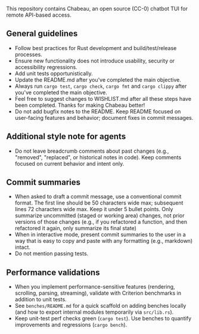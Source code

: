 This repository contains Chabeau, an open source (CC-0) chatbot TUI for remote API-based access.

## General guidelines

- Follow best practices for Rust development and build/test/release processes.
- Ensure new functionality does not introduce usability, security or accessibility regressions.
- Add unit tests opportunistically.
- Update the README.md after you've completed the main objective.
- Always run `cargo test`, `cargo check`, `cargo fmt` and `cargo clippy` after you've completed the main objective.
- Feel free to suggest changes to WISHLIST.md after all these steps have been completed. Thanks for making Chabeau better!
 - Do not add bugfix notes to the README. Keep README focused on user-facing features and behavior; document fixes in commit messages.

## Additional style note for agents
- Do not leave breadcrumb comments about past changes (e.g., "removed", "replaced", or historical notes in code). Keep comments focused on current behavior and intent only.

## Commit summaries
- When asked to draft a commit message, use a conventional commit format. The first line should be 50 characters wide max; subsequent lines 72 characters wide max. Keep it under 5 bullet points. Only summarize uncommitted (staged or working area) changes, not prior versions of those changes (e.g., if you refactored a function, and then refactored it again, only summarize its final state)
- When in interactive mode, present commit summaries to the user in a way that is easy to copy and paste with any formatting (e.g., markdown) intact.
- Do not mention passing tests.

## Performance validations
- When you implement performance-sensitive features (rendering, scrolling, parsing, streaming), validate with Criterion benchmarks in addition to unit tests.
- See `benches/README.md` for a quick scaffold on adding benches locally (and how to export internal modules temporarily via `src/lib.rs`).
- Keep unit-test perf checks green (`cargo test`). Use benches to quantify improvements and regressions (`cargo bench`).
